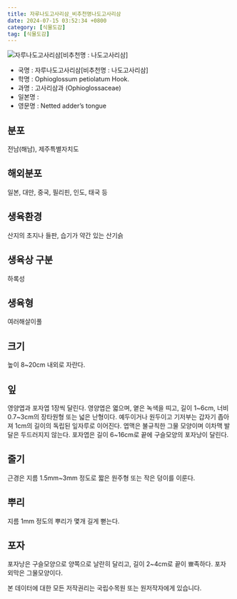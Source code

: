 ```yaml
---
title: 자루나도고사리삼_비추천명나도고사리삼
date: 2024-07-15 03:52:34 +0800
category: [식물도감]
tag: [식물도감]
---
```




![자루나도고사리삼[비추천명 : 나도고사리삼]](/fileUpload/plants/basic/Ophioglossaceae/Ophioglossum/382/382_1_th2.jpg)
- 국명 : 자루나도고사리삼[비추천명 : 나도고사리삼]
- 학명 : Ophioglossum petiolatum Hook.
- 과명 : 고사리삼과 (Ophioglossaceae)
- 일본명 : 
- 영문명 : Netted adder’s tongue


## 분포
전남(해남), 제주특별자치도
## 해외분포
일본, 대만, 중국, 필리핀, 인도, 태국 등
## 생육환경
산지의 초지나 들판, 습기가 약간 있는 산기슭
## 생육상 구분
하록성
## 생육형
여러해살이풀
## 크기
높이 8~20cm 내외로 자란다.
## 잎
영양엽과 포자엽 1장씩 달린다. 영양엽은 엷으며, 옅은 녹색을 띠고, 길이 1~6cm, 너비 0.7~3cm의 장타원형 또는 넓은 난형이다. 예두이거나 원두이고 기저부는 갑자기 좁아져 1cm의 길이의 독립된 잎자루로 이어진다. 엽맥은 불규칙한 그물 모양이며 이차맥 발달은 두드러지지 않는다. 포자엽은 길이 6~16cm로 끝에 구슬모양의 포자낭이 달린다.
## 줄기
근경은 지름 1.5mm~3mm 정도로 짧은 원주형 또는 작은 덩이를 이룬다.
## 뿌리
지름 1mm 정도의 뿌리가 몇개 길게 뻗는다.
## 포자
포자낭은 구슬모양으로 양쪽으로 날란히 달리고, 길이 2~4cm로 끝이 뾰족하다. 포자 외막은 그물모양이다.






본 데이터에 대한 모든 저작권리는 국립수목원 또는 원저작자에게 있습니다.
